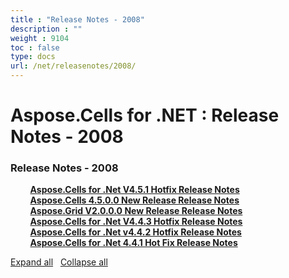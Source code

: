 ```yaml
---
title : "Release Notes - 2008" 
description : "" 
weight : 9104 
toc : false
type: docs
url: /net/releasenotes/2008/
---
```


# Aspose.Cells for .NET : Release Notes - 2008


### Release Notes - 2008

&nbsp;&nbsp;&nbsp;&nbsp;&nbsp;&nbsp;&nbsp;&nbsp;[**Aspose.Cells for .Net V4.5.1 Hotfix Release Notes**](https://docs2.aspose.com/cells/net/releasenotes/2008/aspose.cells+for+.net+v4.5.1+hotfix+release+notes)    
&nbsp;&nbsp;&nbsp;&nbsp;&nbsp;&nbsp;&nbsp;&nbsp;[**Aspose.Cells 4.5.0.0 New Release Release Notes**](https://docs2.aspose.com/cells/net/releasenotes/2008/aspose.cells+4.5.0.0+new+release+release+notes)    
&nbsp;&nbsp;&nbsp;&nbsp;&nbsp;&nbsp;&nbsp;&nbsp;[**Aspose.Grid V2.0.0.0 New Release Release Notes**](https://docs2.aspose.com/cells/net/releasenotes/2008/aspose.grid+v2.0.0.0+new+release+release+notes)    
&nbsp;&nbsp;&nbsp;&nbsp;&nbsp;&nbsp;&nbsp;&nbsp;[**Aspose.Cells for .Net V4.4.3 Hotfix Release Notes**](https://docs2.aspose.com/cells/net/releasenotes/2008/aspose.cells+for+.net+v4.4.3+hotfix+release+notes)    
&nbsp;&nbsp;&nbsp;&nbsp;&nbsp;&nbsp;&nbsp;&nbsp;[**Aspose.Cells for .Net v4.4.2 Hotfix Release Notes**](https://docs2.aspose.com/cells/net/releasenotes/2008/aspose.cells+for+.net+v4.4.2+hotfix+release+notes)    
&nbsp;&nbsp;&nbsp;&nbsp;&nbsp;&nbsp;&nbsp;&nbsp;[**Aspose.Cells for .Net 4.4.1 Hot Fix Release Notes**](https://docs2.aspose.com/cells/net/releasenotes/2008/aspose.cells+for+.net+4.4.1+hot+fix+release+notes)    

[Expand all](#)   [Collapse all](#)

           

